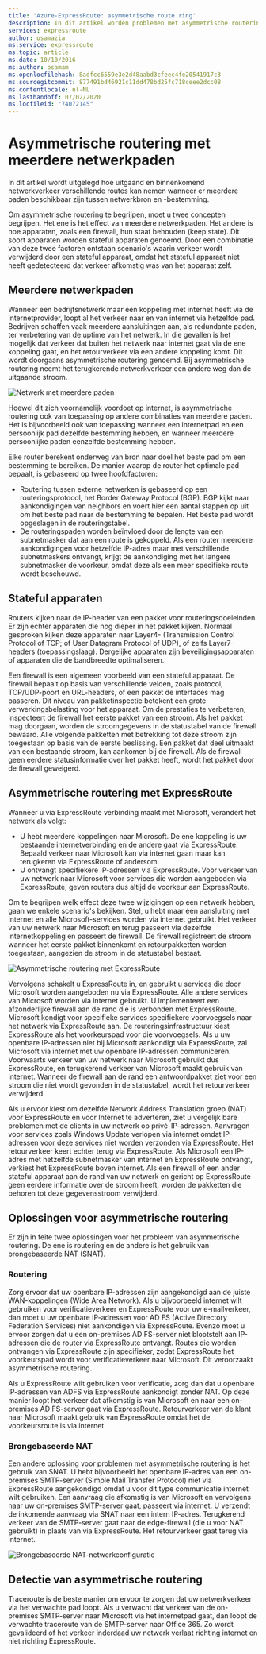 ```yaml
---
title: 'Azure-ExpressRoute: asymmetrische route ring'
description: In dit artikel worden problemen met asymmetrische routering besproken die u kunt tegenkomen in een netwerk met meerdere koppelingen naar een bestemming.
services: expressroute
author: osamazia
ms.service: expressroute
ms.topic: article
ms.date: 10/10/2016
ms.author: osamam
ms.openlocfilehash: 8adfcc6559e3e2d48aabd3cfeec4fe20541917c3
ms.sourcegitcommit: 877491bd46921c11dd478bd25fc718ceee2dcc08
ms.contentlocale: nl-NL
ms.lasthandoff: 07/02/2020
ms.locfileid: "74072145"
---
```

# <a name="asymmetric-routing-with-multiple-network-paths"></a>Asymmetrische routering met meerdere netwerkpaden
In dit artikel wordt uitgelegd hoe uitgaand en binnenkomend netwerkverkeer verschillende routes kan nemen wanneer er meerdere paden beschikbaar zijn tussen netwerkbron en -bestemming.

Om asymmetrische routering te begrijpen, moet u twee concepten begrijpen. Het ene is het effect van meerdere netwerkpaden. Het andere is hoe apparaten, zoals een firewall, hun staat behouden (keep state). Dit soort apparaten worden stateful apparaten genoemd. Door een combinatie van deze twee factoren ontstaan scenario's waarin verkeer wordt verwijderd door een stateful apparaat, omdat het stateful apparaat niet heeft gedetecteerd dat verkeer afkomstig was van het apparaat zelf.

## <a name="multiple-network-paths"></a>Meerdere netwerkpaden
Wanneer een bedrijfsnetwerk maar één koppeling met internet heeft via de internetprovider, loopt al het verkeer naar en van internet via hetzelfde pad. Bedrijven schaffen vaak meerdere aansluitingen aan, als redundante paden, ter verbetering van de uptime van het netwerk. In die gevallen is het mogelijk dat verkeer dat buiten het netwerk naar internet gaat via de ene koppeling gaat, en het retourverkeer via een andere koppeling komt. Dit wordt doorgaans asymmetrische routering genoemd. Bij asymmetrische routering neemt het terugkerende netwerkverkeer een andere weg dan de uitgaande stroom.

![Netwerk met meerdere paden](./media/expressroute-asymmetric-routing/AsymmetricRouting3.png)

Hoewel dit zich voornamelijk voordoet op internet, is asymmetrische routering ook van toepassing op andere combinaties van meerdere paden. Het is bijvoorbeeld ook van toepassing wanneer een internetpad en een persoonlijk pad dezelfde bestemming hebben, en wanneer meerdere persoonlijke paden eenzelfde bestemming hebben.

Elke router berekent onderweg van bron naar doel het beste pad om een bestemming te bereiken. De manier waarop de router het optimale pad bepaalt, is gebaseerd op twee hoofdfactoren:

* Routering tussen externe netwerken is gebaseerd op een routeringsprotocol, het Border Gateway Protocol (BGP). BGP kijkt naar aankondigingen van neighbors en voert hier een aantal stappen op uit om het beste pad naar de bestemming te bepalen. Het beste pad wordt opgeslagen in de routeringstabel.
* De routeringspaden worden beïnvloed door de lengte van een subnetmasker dat aan een route is gekoppeld. Als een router meerdere aankondigingen voor hetzelfde IP-adres maar met verschillende subnetmaskers ontvangt, krijgt de aankondiging met het langere subnetmasker de voorkeur, omdat deze als een meer specifieke route wordt beschouwd.

## <a name="stateful-devices"></a>Stateful apparaten
Routers kijken naar de IP-header van een pakket voor routeringsdoeleinden. Er zijn echter apparaten die nog dieper in het pakket kijken. Normaal gesproken kijken deze apparaten naar Layer4- (Transmission Control Protocol of TCP; of User Datagram Protocol of UDP), of zelfs Layer7-headers (toepassingslaag). Dergelijke apparaten zijn beveiligingsapparaten of apparaten die de bandbreedte optimaliseren. 

Een firewall is een algemeen voorbeeld van een stateful apparaat. De firewall bepaalt op basis van verschillende velden, zoals protocol, TCP/UDP-poort en URL-headers, of een pakket de interfaces mag passeren. Dit niveau van pakketinspectie betekent een grote verwerkingsbelasting voor het apparaat. Om de prestaties te verbeteren, inspecteert de firewall het eerste pakket van een stroom. Als het pakket mag doorgaan, worden de stroomgegevens in de statustabel van de firewall bewaard. Alle volgende pakketten met betrekking tot deze stroom zijn toegestaan op basis van de eerste beslissing. Een pakket dat deel uitmaakt van een bestaande stroom, kan aankomen bij de firewall. Als de firewall geen eerdere statusinformatie over het pakket heeft, wordt het pakket door de firewall geweigerd.

## <a name="asymmetric-routing-with-expressroute"></a>Asymmetrische routering met ExpressRoute
Wanneer u via ExpressRoute verbinding maakt met Microsoft, verandert het netwerk als volgt:

* U hebt meerdere koppelingen naar Microsoft. De ene koppeling is uw bestaande internetverbinding en de andere gaat via ExpressRoute. Bepaald verkeer naar Microsoft kan via internet gaan maar kan terugkeren via ExpressRoute of andersom.
* U ontvangt specifiekere IP-adressen via ExpressRoute. Voor verkeer van uw netwerk naar Microsoft voor services die worden aangeboden via ExpressRoute, geven routers dus altijd de voorkeur aan ExpressRoute.

Om te begrijpen welk effect deze twee wijzigingen op een netwerk hebben, gaan we enkele scenario's bekijken. Stel, u hebt maar één aansluiting met internet en alle Microsoft-services worden via internet gebruikt. Het verkeer van uw netwerk naar Microsoft en terug passeert via dezelfde internetkoppeling en passeert de firewall. De firewall registreert de stroom wanneer het eerste pakket binnenkomt en retourpakketten worden toegestaan, aangezien de stroom in de statustabel bestaat.

![Asymmetrische routering met ExpressRoute](./media/expressroute-asymmetric-routing/AsymmetricRouting1.png)

Vervolgens schakelt u ExpressRoute in, en gebruikt u services die door Microsoft worden aangeboden nu via ExpressRoute. Alle andere services van Microsoft worden via internet gebruikt. U implementeert een afzonderlijke firewall aan de rand die is verbonden met ExpressRoute. Microsoft kondigt voor specifieke services specifiekere voorvoegsels naar het netwerk via ExpressRoute aan. De routeringsinfrastructuur kiest ExpressRoute als het voorkeurspad voor die voorvoegsels. Als u uw openbare IP-adressen niet bij Microsoft aankondigt via ExpressRoute, zal Microsoft via internet met uw openbare IP-adressen communiceren. Voorwaarts verkeer van uw netwerk naar Microsoft gebruikt dus ExpressRoute, en terugkerend verkeer van Microsoft maakt gebruik van internet. Wanneer de firewall aan de rand een antwoordpakket ziet voor een stroom die niet wordt gevonden in de statustabel, wordt het retourverkeer verwijderd.

Als u ervoor kiest om dezelfde Network Address Translation groep (NAT) voor ExpressRoute en voor Internet te adverteren, ziet u vergelijk bare problemen met de clients in uw netwerk op privé-IP-adressen. Aanvragen voor services zoals Windows Update verlopen via internet omdat IP-adressen voor deze services niet worden verzonden via ExpressRoute. Het retourverkeer keert echter terug via ExpressRoute. Als Microsoft een IP-adres met hetzelfde subnetmasker van internet en ExpressRoute ontvangt, verkiest het ExpressRoute boven internet. Als een firewall of een ander stateful apparaat aan de rand van uw netwerk en gericht op ExpressRoute geen eerdere informatie over de stroom heeft, worden de pakketten die behoren tot deze gegevensstroom verwijderd.

## <a name="asymmetric-routing-solutions"></a>Oplossingen voor asymmetrische routering
Er zijn in feite twee oplossingen voor het probleem van asymmetrische routering. De ene is routering en de andere is het gebruik van brongebaseerde NAT (SNAT).

### <a name="routing"></a>Routering
Zorg ervoor dat uw openbare IP-adressen zijn aangekondigd aan de juiste WAN-koppelingen (Wide Area Network). Als u bijvoorbeeld internet wilt gebruiken voor verificatieverkeer en ExpressRoute voor uw e-mailverkeer, dan moet u uw openbare IP-adressen voor AD FS (Active Directory Federation Services) niet aankondigen via ExpressRoute. Evenzo moet u ervoor zorgen dat u een on-premises AD FS-server niet blootstelt aan IP-adressen die de router via ExpressRoute ontvangt. Routes die worden ontvangen via ExpressRoute zijn specifieker, zodat ExpressRoute het voorkeurspad wordt voor verificatieverkeer naar Microsoft. Dit veroorzaakt asymmetrische routering.

Als u ExpressRoute wilt gebruiken voor verificatie, zorg dan dat u openbare IP-adressen van ADFS via ExpressRoute aankondigt zonder NAT. Op deze manier loopt het verkeer dat afkomstig is van Microsoft en naar een on-premises AD FS-server gaat via ExpressRoute. Retourverkeer van de klant naar Microsoft maakt gebruik van ExpressRoute omdat het de voorkeursroute is via internet.

### <a name="source-based-nat"></a>Brongebaseerde NAT
Een andere oplossing voor problemen met asymmetrische routering is het gebruik van SNAT. U hebt bijvoorbeeld het openbare IP-adres van een on-premises SMTP-server (Simple Mail Transfer Protocol) niet via ExpressRoute aangekondigd omdat u voor dit type communicatie internet wilt gebruiken. Een aanvraag die afkomstig is van Microsoft en vervolgens naar uw on-premises SMTP-server gaat, passeert via internet. U verzendt de inkomende aanvraag via SNAT naar een intern IP-adres. Terugkerend verkeer van de SMTP-server gaat naar de edge-firewall (die u voor NAT gebruikt) in plaats van via ExpressRoute. Het retourverkeer gaat terug via internet.

![Brongebaseerde NAT-netwerkconfiguratie](./media/expressroute-asymmetric-routing/AsymmetricRouting2.png)

## <a name="asymmetric-routing-detection"></a>Detectie van asymmetrische routering
Traceroute is de beste manier om ervoor te zorgen dat uw netwerkverkeer via het verwachte pad loopt. Als u verwacht dat verkeer van de on-premises SMTP-server naar Microsoft via het internetpad gaat, dan loopt de verwachte traceroute van de SMTP-server naar Office 365. Zo wordt gevalideerd of het verkeer inderdaad uw netwerk verlaat richting internet en niet richting ExpressRoute.

